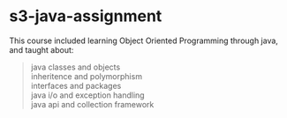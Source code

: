 # s3-java-assignment
This course included learning Object Oriented Programming through java, and taught about:  
>java classes and objects  
>inheritence and polymorphism   
>interfaces and packages  
>java i/o and exception handling  
>java api and collection framework  
